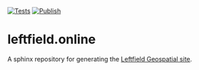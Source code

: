 [![Tests](https://github.com/leftfield-geospatial/leftfield.online/actions/workflows/test.yml/badge.svg)](https://github.com/leftfield-geospatial/leftfield.online/actions/workflows/test.yml)
[![Publish](https://github.com/leftfield-geospatial/leftfield.online/actions/workflows/publish.yml/badge.svg)](https://github.com/leftfield-geospatial/leftfield.online/actions/workflows/publish.yml)

# leftfield.online

A sphinx repository for generating the [Leftfield Geospatial site](https://leftfield.online).
